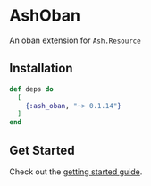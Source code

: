 # AshOban

An oban extension for `Ash.Resource`

## Installation

```elixir
def deps do
  [
    {:ash_oban, "~> 0.1.14"}
  ]
end
```

## Get Started

Check out the [getting started guide](/documentation/tutorials/get-started-with-ash-oban.md).
